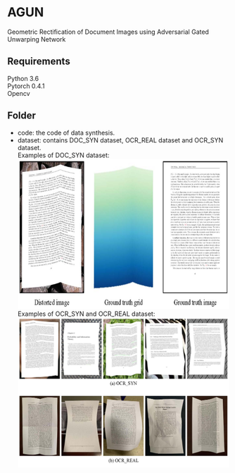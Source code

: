 # AGUN
Geometric Rectification of Document Images using Adversarial Gated Unwarping Network  
## Requirements  
Python 3.6  
Pytorch 0.4.1  
Opencv  
## Folder  
* code: the code of data synthesis.  
* dataset: contains DOC_SYN dataset, OCR_REAL dataset and OCR_SYN dataset.  
  Examples of DOC_SYN dataset:  
  <div align=center><img src="https://github.com/XiyanLiu/AGUN/blob/master/Material/doc_syn.jpg" width="710" height="340"/></div>  
  Examples of OCR_SYN and OCR_REAL dataset:  
  <div align=center><img src="https://github.com/XiyanLiu/AGUN/blob/master/Material/ocr.jpg" width="710" height="340"/></div>
  
   
